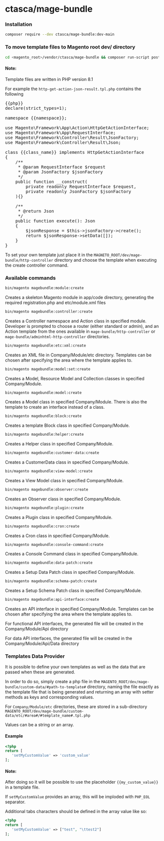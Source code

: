 # ctasca/mage-bundle
### Installation
```bash
composer require --dev ctasca/mage-bundle:dev-main
```
### To move template files to Magento root dev/ directory

```bash
cd <magento_root>/vendor/ctasca/mage-bundle && composer run-script post-install-cmd
```

#### Note:
<p>Template files are written in PHP version 8.1</p>
<p>For example the <code>http-get-action-json-result.tpl.php</code> contains the following</p>

<pre>
{{php}}
declare(strict_types=1);

namespace {{namespace}};

use Magento\Framework\App\Action\HttpGetActionInterface;
use Magento\Framework\App\RequestInterface;
use Magento\Framework\Controller\Result\JsonFactory;
use Magento\Framework\Controller\Result\Json;

class {{class_name}} implements HttpGetActionInterface
{
    /**
     * @param RequestInterface $request
     * @param JsonFactory $jsonFactory
     */
    public function __construct(
        private readonly RequestInterface $request,
        private readonly JsonFactory $jsonFactory
    ){}

    /**
     * @return Json
     */
    public function execute(): Json
    {
        $jsonResponse = $this->jsonFactory->create();
        return $jsonResponse->setData([]);
    }
}
</pre>

<p>To set your own template just place it in the <code>MAGNETO_ROOT/dev/mage-bundle/http-controller</code> directory and choose the template when executing the create controller command.</p>

### Available commands
```bash
bin/magento magebundle:module:create
```
Creates a skeleton Magento module in app/code directory, generating the required registration.php and etc/module.xml files

```bash
bin/magento magebundle:controller:create
```
Creates a Controller namespace and Action class in specified module.
Developer is prompted to choose a router (either standard or admin), and an Action template from the ones available in <code>mage-bundle/http-controller</code> or <code>mage-bundle/adminhtml-http-controller</code> directories.

```bash
bin/magento magebundle:etc:xml:create
```
Creates an XML file in Company/Module/etc directory. Templates can be chosen after specifying the area where the template applies to.

```bash
bin/magento magebundle:model:set:create
```
Creates a Model, Resource Model and Collection classes in specified Company/Module.

```bash
bin/magento magebundle:model:create
```
Creates a Model class in specified Company/Module. There is also the template to create an interface instead of a class.

```bash
bin/magento magebundle:block:create
```
Creates a template Block class in specified Company/Module.

```bash
bin/magento magebundle:helper:create
```
Creates a Helper class in specified Company/Module.

```bash
bin/magento magebundle:customer-data:create
```
Creates a CustomerData class in specified Company/Module. 

```bash
bin/magento magebundle:view-model:create
```
Creates a View Model class in specified Company/Module.

```bash
bin/magento magebundle:observer:create
```
Creates an Observer class in specified Company/Module.

```bash
bin/magento magebundle:plugin:create
```
Creates a Plugin class in specified Company/Module.

```bash
bin/magento magebundle:cron:create
```
Creates a Cron class in specified Company/Module.

```bash
bin/magento magebundle:console-command:create
```
Creates a Console Command class in specified Company/Module.

```bash
bin/magento magebundle:data-patch:create
```
Creates a Setup Data Patch class in specified Company/Module.

```bash
bin/magento magebundle:schema-patch:create
```
Creates a Setup Schema Patch class in specified Company/Module.

```bash
bin/magento magebundle:api-interface:create
```
<p>Creates an API interface in specified Company/Module. Templates can be chosen after specifying the area where the template applies to.</p>
<p>For functional API interfaces, the generated file will be created in the Company/Module/Api directory</p>
<p>For data API interfaces, the generated file will be created in the Company/Module/Api/Data directory</p>

### Templates Data Provider
<p>It is possible to define your own templates as well as the data that are passed when these are generated.</p>
<p>In order to do so, simply create a php file in the <code>MAGENTO_ROOT/dev/mage-bundle/custom-data/#path-to-template#</code> directory, naming the file exactly as the template file that is being generated and returning an array with setter methods as keys and corresponding values.</p>
<p>For <code>Company/Module/etc</code> directories, these are stored in a sub-directory <code>MAGENTO_ROOT/dev/mage-bundle/custom-data/etc/#area#/#template_name#.tpl.php</code></p>
<p>Values can be a string or an array.</p>

#### Example
```php
<?php
return [
   'setMyCustomValue' => 'custom_value'
];
```
#### Note:
<p>After doing so it will be possible to use the placeholder <code>{{my_custom_value}}</code> in a template file.</p>
<p>If <code>setMyCustomValue</code> provides an array, this will be imploded with <code>PHP_EOL</code> separator.</p>
<p>Additional tabs characters should be defined in the array value like so:</p>


```php
<?php
return [
   'setMyCustomValue' => ["test", "\ttest2"]
];
```

